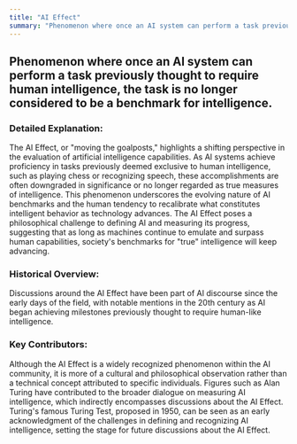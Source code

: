 ```yaml
---
title: "AI Effect"
summary: "Phenomenon where once an AI system can perform a task previously thought to require human intelligence, the task is no longer considered to be a benchmark for intelligence."
---
```


## Phenomenon where once an AI system can perform a task previously thought to require human intelligence, the task is no longer considered to be a benchmark for intelligence.

### Detailed Explanation:

The AI Effect, or "moving the goalposts," highlights a shifting perspective in the evaluation of artificial intelligence capabilities. As AI systems achieve proficiency in tasks previously deemed exclusive to human intelligence, such as playing chess or recognizing speech, these accomplishments are often downgraded in significance or no longer regarded as true measures of intelligence. This phenomenon underscores the evolving nature of AI benchmarks and the human tendency to recalibrate what constitutes intelligent behavior as technology advances. The AI Effect poses a philosophical challenge to defining AI and measuring its progress, suggesting that as long as machines continue to emulate and surpass human capabilities, society's benchmarks for "true" intelligence will keep advancing.

### Historical Overview:

Discussions around the AI Effect have been part of AI discourse since the early days of the field, with notable mentions in the 20th century as AI began achieving milestones previously thought to require human-like intelligence.

### Key Contributors:

Although the AI Effect is a widely recognized phenomenon within the AI community, it is more of a cultural and philosophical observation rather than a technical concept attributed to specific individuals. Figures such as Alan Turing have contributed to the broader dialogue on measuring AI intelligence, which indirectly encompasses discussions about the AI Effect. Turing's famous Turing Test, proposed in 1950, can be seen as an early acknowledgment of the challenges in defining and recognizing AI intelligence, setting the stage for future discussions about the AI Effect.

